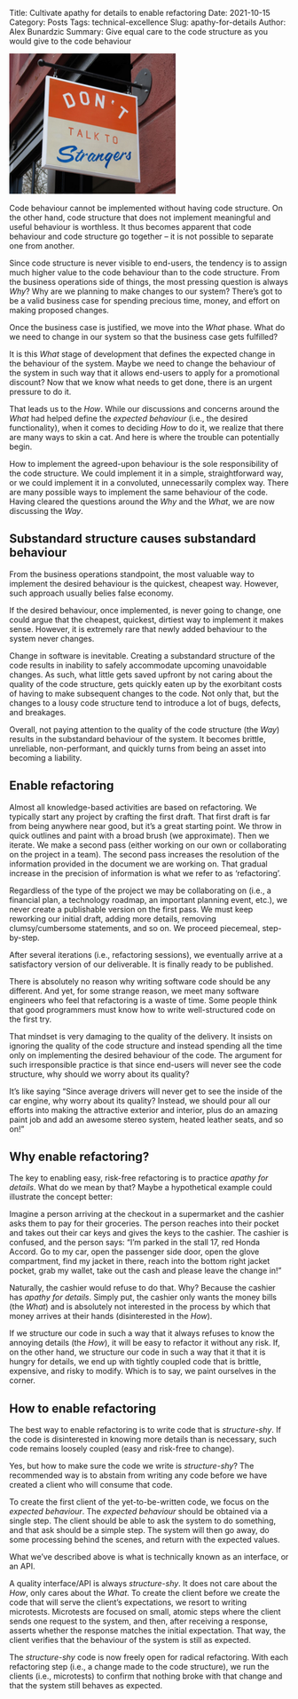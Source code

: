 Title: Cultivate apathy for details to enable refactoring
Date: 2021-10-15
Category: Posts
Tags: technical-excellence
Slug: apathy-for-details
Author: Alex Bunardzic
Summary: Give equal care to the code structure as you would give to the code behaviour

![Law of Demeter](../images/law-of-demeter.png)

Code behaviour cannot be implemented without having code structure. On the other hand, code structure that does not implement meaningful and useful behaviour is worthless. It thus becomes apparent that code behaviour and code structure go together – it is not possible to separate one from another.​​​​​​​

Since code structure is never visible to end-users, the tendency is to assign much higher value to the code behaviour than to the code structure. From the business operations side of things, the most pressing question is always _Why_? Why are we planning to make changes to our system? There’s got to be a valid business case for spending precious time, money, and effort on making proposed changes.

Once the business case is justified, we move into the _What_ phase. What do we need to change in our system so that the business case gets fulfilled?

It is this _What_ stage of development that defines the expected change in the behaviour of the system. Maybe we need to change the behaviour of the system in such way that it allows end-users to apply for a promotional discount? Now that we know what needs to get done, there is an urgent pressure to do it.

That leads us to the _How_. While our discussions and concerns around the _What_ had helped define the _expected behaviour_ (i.e., the desired functionality), when it comes to deciding _How_ to do it, we realize that there are many ways to skin a cat. And here is where the trouble can potentially begin.

How to implement the agreed-upon behaviour is the sole responsibility of the code structure. We could implement it in a simple, straightforward way, or we could implement it in a convoluted, unnecessarily complex way. There are many possible ways to implement the same behaviour of the code. Having cleared the questions around the _Why_ and the _What_, we are now discussing the _Way_.

## Substandard structure causes substandard behaviour
From the business operations standpoint, the most valuable way to implement the desired behaviour is the quickest, cheapest way. However, such approach usually belies false economy.

If the desired behaviour, once implemented, is never going to change, one could argue that the cheapest, quickest, dirtiest way to implement it makes sense. However, it is extremely rare that newly added behaviour to the system never changes.

Change in software is inevitable. Creating a substandard structure of the code results in inability to safely accommodate upcoming unavoidable changes. As such, what little gets saved upfront by not caring about the quality of the code structure, gets quickly eaten up by the exorbitant costs of having to make subsequent changes to the code. Not only that, but the changes to a lousy code structure tend to introduce a lot of bugs, defects, and breakages.

Overall, not paying attention to the quality of the code structure (the _Way_) results in the substandard behaviour of the system. It becomes brittle, unreliable, non-performant, and quickly turns from being an asset into becoming a liability.

## Enable refactoring
Almost all knowledge-based activities are based on refactoring. We typically start any project by crafting the first draft. That first draft is far from being anywhere near good, but it’s a great starting point. We throw in quick outlines and paint with a broad brush (we approximate). Then we iterate. We make a second pass (either working on our own or collaborating on the project in a team). The second pass increases the resolution of the information provided in the document we are working on. That gradual increase in the precision of information is what we refer to as ‘refactoring’.

Regardless of the type of the project we may be collaborating on (i.e., a financial plan, a technology roadmap, an important planning event, etc.), we never create a publishable version on the first pass. We must keep reworking our initial draft, adding more details, removing clumsy/cumbersome statements, and so on. We proceed piecemeal, step-by-step.

After several iterations (i.e., refactoring sessions), we eventually arrive at a satisfactory version of our deliverable. It is finally ready to be published.

There is absolutely no reason why writing software code should be any different. And yet, for some strange reason, we meet many software engineers who feel that refactoring is a waste of time. Some people think that good programmers must know how to write well-structured code on the first try.

That mindset is very damaging to the quality of the delivery. It insists on ignoring the quality of the code structure and instead spending all the time only on implementing the desired behaviour of the code. The argument for such irresponsible practice is that since end-users will never see the code structure, why should we worry about its quality?

It’s like saying “Since average drivers will never get to see the inside of the car engine, why worry about its quality? Instead, we should pour all our efforts into making the attractive exterior and interior, plus do an amazing paint job and add an awesome stereo system, heated leather seats, and so on!”

## Why enable refactoring?
The key to enabling easy, risk-free refactoring is to practice _apathy for details_. What do we mean by that? Maybe a hypothetical example could illustrate the concept better:

Imagine a person arriving at the checkout in a supermarket and the cashier asks them to pay for their groceries. The person reaches into their pocket and takes out their car keys and gives the keys to the cashier. The cashier is confused, and the person says: “I’m parked in the stall 17, red Honda Accord. Go to my car, open the passenger side door, open the glove compartment, find my jacket in there, reach into the bottom right jacket pocket, grab my wallet, take out the cash and please leave the change in!”

Naturally, the cashier would refuse to do that. Why? Because the cashier has _apathy for details_. Simply put, the cashier only wants the money bills (the _What_) and is absolutely not interested in the process by which that money arrives at their hands (disinterested in the _How_).

If we structure our code in such a way that it always refuses to know the annoying details (the _How_), it will be easy to refactor it without any risk. If, on the other hand, we structure our code in such a way that it that it is hungry for details, we end up with tightly coupled code that is brittle, expensive, and risky to modify. Which is to say, we paint ourselves in the corner.

## How to enable refactoring
The best way to enable refactoring is to write code that is _structure-shy_. If the code is disinterested in knowing more details than is necessary, such code remains loosely coupled (easy and risk-free to change).

Yes, but how to make sure the code we write is _structure-shy_? The recommended way is to abstain from writing any code before we have created a client who will consume that code.

To create the first client of the yet-to-be-written code, we focus on the _expected behaviour_. The _expected behaviour_ should be obtained via a single step. The client should be able to ask the system to do something, and that ask should be a simple step. The system will then go away, do some processing behind the scenes, and return with the expected values.

What we’ve described above is what is technically known as an interface, or an API.

A quality interface/API is always _structure-shy_. It does not care about the _How_, only cares about the _What_.
To create the client before we create the code that will serve the client’s expectations, we resort to writing microtests. Microtests are focused on small, atomic steps where the client sends one request to the system, and then, after receiving a response, asserts whether the response matches the initial expectation. That way, the client verifies that the behaviour of the system is still as expected.

The _structure-shy_ code is now freely open for radical refactoring. With each refactoring step (i.e., a change made to the code structure), we run the clients (i.e., microtests) to confirm that nothing broke with that change and that the system still behaves as expected.